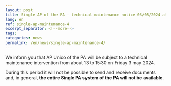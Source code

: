 ```yaml
---
layout: post
title: Single AP of the PA - technical maintenance notice 03/05/2024 at 13:00-15:30
lang: en
ref: single-ap-maintenance-4
excerpt_separator: <!--more-->
tags:
categories: news
permalink: /en/news/single-ap-maintenance-4/
---
```

We inform you that AP Unico of the PA will be subject to a technical maintenance intervention from about 13 to 15:30 on Friday 3 may 2024.

During this period it will not be possible to send and receive documents and, in general, **the entire Single PA system of the PA will not be available**.
